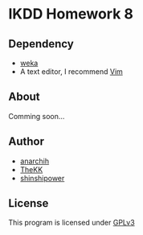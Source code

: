 IKDD Homework 8
===============

Dependency
-------
* [weka](http://www.cs.waikato.ac.nz/ml/weka/index.html)
* A text editor, I recommend [Vim](http://www.vim.org/)

About
-----
Comming soon...

Author
------
* [anarchih](https://github.com/anarchih)
* [TheKK](https://github.com/thekk)
* [shinshipower](https://github.com/shinshipower)

License
-------
This program is licensed under [GPLv3](http://www.gnu.org/licenses/gpl-3.0.html)
